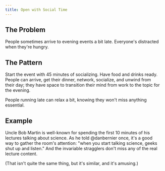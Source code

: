 ```yaml
---
title: Open with Social Time
---
```


## The Problem

People sometimes arrive to evening events a bit late. Everyone's distracted when they're hungry.

## The Pattern

Start the event with 45 minutes of socializing. Have food and drinks ready. People can arrive, get their dinner, network, socialize, and unwind from their day; they have space to transition their mind from work to the topic for the evening.

People running late can relax a bit, knowing they won't miss anything essential.

## Example

Uncle Bob Martin is well-known for spending the first 10 minutes of his lectures talking about science. As he told @danbernier once, it's a good way to gather the room's attention: "when you start talking science, geeks shut up and listen." And the invariable stragglers don't miss any of the real lecture content.

(That isn't quite the same thing, but it's similar, and it's amusing.)

